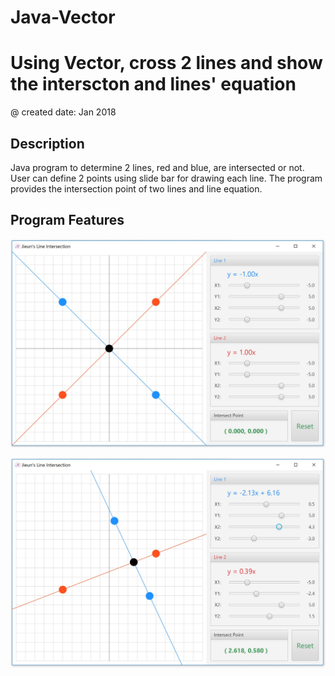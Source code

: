 # Java-Vector

# Using Vector, cross 2 lines and show the interscton and lines' equation

@ created date: Jan 2018


Description 
--------------

Java program to determine 2 lines, red and blue, are intersected or not. 
User can define 2 points using slide bar for drawing each line. 
The program provides the intersection point of two lines and line equation.


Program Features
--------------

![Lines](Capture2.JPG)

![Lines](Capture3.JPG)
